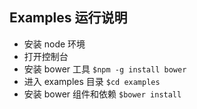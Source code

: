 ## Examples 运行说明

* 安装 node 环境
* 打开控制台
* 安装 bower 工具 `$npm -g install bower`
* 进入 examples 目录 `$cd examples`
* 安装 bower 组件和依赖 `$bower install`